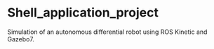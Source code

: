 # Shell_application_project
Simulation of an autonomous differential robot using ROS Kinetic and Gazebo7.
